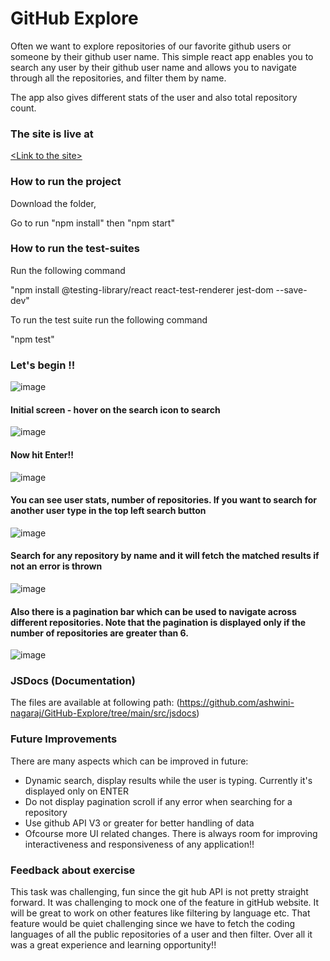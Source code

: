 # GitHub Explore
Often we want to explore repositories of our favorite github users or someone by their github user name. This simple react app enables you to search any user by their github user name and allows you to navigate through all the repositories, and filter them by name.

The app also gives different stats of the user and also total repository count.

### The site is live at ### 
[&lt;Link to the site&gt;](https://githubexplore-repos.netlify.app/)  

### How to run the project ###

Download the folder,

Go to run "npm install" then "npm start"

### How to run the test-suites ###

Run the following command

"npm install @testing-library/react react-test-renderer jest-dom --save-dev" 

To run the test suite run the following command

"npm test"

### Let's begin !! ###
                        

![image](https://user-images.githubusercontent.com/97677773/149703437-eb984145-8efb-4859-bc97-038ae59d8b68.png)


#### Initial screen - hover on the search icon to search ####


![image](https://user-images.githubusercontent.com/97677773/149703722-84a9e44a-292c-41e5-9a34-41675d216210.png)

####  Now hit Enter!! ####

![image](https://user-images.githubusercontent.com/97677773/149703811-fed0d059-bcad-4cb5-b32d-b4b1002d2864.png)

#### You can see  user stats, number of repositories. If you want to search for another user type in the top left search button ####


![image](https://user-images.githubusercontent.com/97677773/149703930-f0c3f295-1e46-4d43-8231-99fd0e3fa5e0.png)

#### Search for any repository by name and it will fetch the matched results if not an error is thrown ####


![image](https://user-images.githubusercontent.com/97677773/149703985-3863ef5c-b5f4-4652-8ee7-5f740ef60868.png)


#### Also there is a pagination bar which can be used to navigate across different repositories. Note that the pagination is displayed only if the number of repositories are greater than 6. ####


![image](https://user-images.githubusercontent.com/97677773/149704104-521e2967-a5d9-4676-8d70-ad4fbb09a671.png)


### JSDocs (Documentation) ###

The files are available at following path: (https://github.com/ashwini-nagaraj/GitHub-Explore/tree/main/src/jsdocs)

### Future Improvements ###

There are many aspects which can be improved in future:

* Dynamic search, display results while the user is typing. Currently it's displayed only on ENTER
* Do not display pagination scroll if any error when searching for a repository
* Use github API V3 or greater for better handling of data
* Ofcourse more UI related changes. There is always room for improving interactiveness and responsiveness of any application!!

### Feedback about exercise ###

This task was challenging, fun since the git hub API is not pretty straight forward. It was challenging to mock one of the feature in gitHub website. It will be great to work on other features like filtering by language etc. That feature would be quiet challenging since we have to fetch the coding languages of all the public repositories of a user and then filter. Over all it was a great experience and learning opportunity!!




